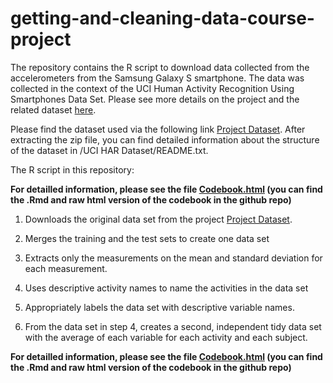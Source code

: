 # getting-and-cleaning-data-course-project

The repository contains the R script to download data collected from the accelerometers from the Samsung Galaxy S smartphone. The data was collected in the context of the UCI Human Activity Recognition Using Smartphones Data Set. Please see more details on the project and the related dataset [here](http://archive.ics.uci.edu/ml/datasets/Human+Activity+Recognition+Using+Smartphones).

Please find the dataset used via the following link [Project Dataset](https://d396qusza40orc.cloudfront.net/getdata%2Fprojectfiles%2FUCI%20HAR%20Dataset.zip). After extracting the zip file, you can find detailed information  about the structure of the dataset in /UCI HAR Dataset/README.txt.

The R script in this repository:

__For detailled information, please see the file [Codebook.html](https://s3-us-west-2.amazonaws.com/phbehre-coursera-getting-data-project/codebook.html) (you can find the .Rmd and raw html version of the codebook in the github repo)__


1. Downloads the original data set from the project [Project Dataset](https://d396qusza40orc.cloudfront.net/getdata%2Fprojectfiles%2FUCI%20HAR%20Dataset.zip). 

2. Merges the training and the test sets to create one data set
3. Extracts only the measurements on the mean and standard deviation for each measurement.
4. Uses descriptive activity names to name the activities in the data set
5. Appropriately labels the data set with descriptive variable names. 
6. From the data set in step 4, creates a second, independent tidy data set with the average of each variable for each activity and each subject.

__For detailled information, please see the file [Codebook.html](https://s3-us-west-2.amazonaws.com/phbehre-coursera-getting-data-project/codebook.html) (you can find the .Rmd and raw html version of the codebook in the github repo)__





